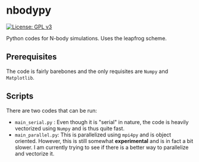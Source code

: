 # nbodypy
[![License: GPL v3](https://img.shields.io/badge/License-GPLv3-blue.svg)](https://www.gnu.org/licenses/gpl-3.0)

Python codes for N-body simulations. Uses the leapfrog scheme.

## Prerequisites
The code is fairly barebones and the only requisites are `Numpy` and `Matplotlib`.

## Scripts
There are two codes that can be run: 
 - `main_serial.py` : Even though it is "serial" in nature, the code is heavily vectorized using `Numpy` and is thus quite fast. 
 - `main_parallel.py`: This is parallelized using `mpi4py` and is object oriented. However, this is still somewhat **experimental** and is in fact a bit slower. I am currently trying to see if there is a better way to parallelize and vectorize it.
